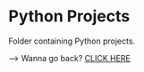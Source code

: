 # Python Projects

Folder containing Python projects.

--> Wanna go back? [CLICK HERE](https://github.com/Akane625/Personal-Projects)
